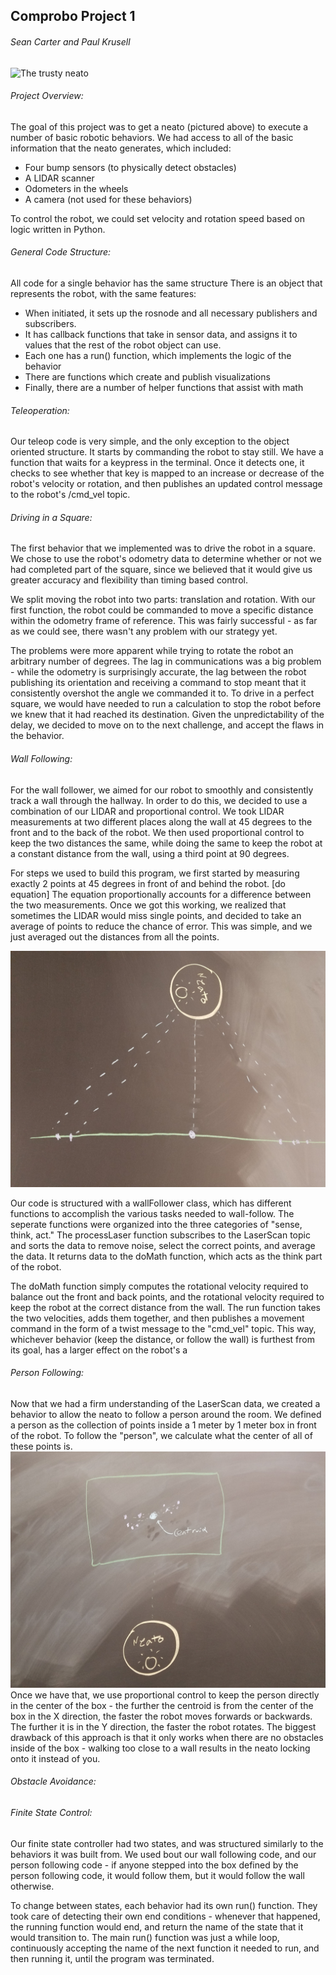 ## Comprobo Project 1
###### Sean Carter and Paul Krusell

![The trusty neato](./neato.jpg)

###### Project Overview:
The goal of this project was to get a neato (pictured above) to execute a number of basic robotic behaviors. We had access to all of the basic information that the neato generates, which included:
- Four bump sensors (to physically detect obstacles)
- A LIDAR scanner
- Odometers in the wheels
- A camera (not used for these behaviors)

To control the robot, we could set velocity and rotation speed based on logic written in Python.

###### General Code Structure:
All code for a single behavior has the same structure There is an object that represents the robot, with the same features:
- When initiated, it sets up the rosnode and all necessary publishers and subscribers.
- It has callback functions that take in sensor data, and assigns it to values that the rest of the robot object can use.
- Each one has a run() function, which implements the logic of the behavior
- There are functions which create and publish visualizations
- Finally, there are a number of helper functions that assist with math

###### Teleoperation:
Our teleop code is very simple, and the only exception to the object oriented structure. It starts by commanding the robot to stay still. We have a function that waits for a keypress in the terminal. Once it detects one, it checks to see whether that key is mapped to an increase or decrease of the robot's velocity or rotation, and then publishes an updated control message to the robot's /cmd_vel topic.

###### Driving in a Square:
The first behavior that we implemented was to drive the robot in a square. We chose to use the robot's odometry data to determine whether or not we had completed part of the square, since we believed that it would give us greater accuracy and flexibility than timing based control.

We split moving the robot into two parts: translation and rotation. With our first function, the robot could be commanded to move a specific distance within the odometry frame of reference. This was fairly successful - as far as we could see, there wasn't any problem with our strategy yet.

The problems were more apparent while trying to rotate the robot an arbitrary number of degrees. The lag in communications was a big problem - while the odometry is surprisingly accurate, the lag between the robot publishing its orientation and receiving a command to stop meant that it consistently overshot the angle we commanded it to. To drive in a perfect square, we would have needed to run a calculation to stop the robot before we knew that it had reached its destination. Given the unpredictability of the delay, we decided to move on to the next challenge, and accept the flaws in the behavior.

###### Wall Following:

For the wall follower, we aimed for our robot to smoothly and consistently track a wall through the hallway. In order to do this, we decided to use a combination of our LIDAR and proportional control. We took LIDAR measurements at two different places along the wall at 45 degrees to the front and to the back of the robot. We then used proportional control to keep the two distances the same, while doing the same to keep the robot at a constant distance from the wall, using a third point at 90 degrees.

For steps we used to build this program, we first started by measuring exactly 2 points at 45 degrees in front of and behind the robot. [do equation] The equation proportionally accounts for a difference between the two measurements. Once we got this working, we realized that sometimes the LIDAR would miss single points, and decided to take an average of points to reduce the chance of error. This was simple, and we just averaged out the distances from all the points.

![diagram for wall following](wallfollower_diagram.jpg)

Our code is structured with a wallFollower class, which has different functions to accomplish the various tasks needed to wall-follow. The seperate functions were organized into the three categories of "sense, think, act." The processLaser function subscribes to the LaserScan topic and sorts the data to remove noise, select the correct points, and average the data. It returns data to the doMath function, which acts as the think part of the robot.

The doMath function simply computes the rotational velocity required to balance out the front and back points, and the rotational velocity required to keep the robot at the correct distance from the wall. The run function takes the two velocities, adds them together, and then publishes a movement command in the form of a twist message to the "cmd_vel" topic. This way, whichever behavior (keep the distance, or follow the wall) is furthest from its goal, has a larger effect on the robot's a

###### Person Following:
Now that we had a firm understanding of the LaserScan data, we created a behavior to allow the neato to follow a person around the room. We defined a person as the collection of points inside a 1 meter by 1 meter box in front of the robot. To follow the "person", we calculate what the center of all of these points is.
![Following a person](personfollower_diagram.jpg)
Once we have that, we use proportional control to keep the person directly in the center of the box - the further the centroid is from the center of the box in the X direction, the faster the robot moves forwards or backwards. The further it is in the Y direction, the faster the robot rotates. The biggest drawback of this approach is that it only works when there are no obstacles inside of the box - walking too close to a wall results in the neato locking onto it instead of you.

###### Obstacle Avoidance:

###### Finite State Control:
Our finite state controller had two states, and was structured similarly to the behaviors it was built from. We used bout our wall following code, and our person following code - if anyone stepped into the box defined by the person following code, it would follow them, but it would follow the wall otherwise.

To change between states, each behavior had its own run() function. They took care of detecting their own end conditions - whenever that happened, the running function would end, and return the name of the state that it would transition to. The main run() function was just a while loop, continuously accepting the name of the next function it needed to run, and then running it, until the program was terminated.
